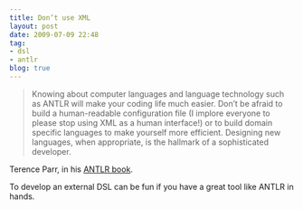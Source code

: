 ```yaml
---
title: Don’t use XML
layout: post
date: 2009-07-09 22:48
tag:
- dsl
- antlr
blog: true
---
```


> Knowing about computer languages and language technology such as ANTLR will make your coding life much easier. Don’t be afraid to build a human-readable configuration file (I implore everyone to please stop using XML as a human interface!) or to build domain specific languages to make yourself more efficient. Designing new languages, when appropriate, is the hallmark of a sophisticated developer.

Terence Parr, in his [ANTLR book](http://amazon.com/dp/0978739256).

To develop an external DSL can be fun if you have a great tool like ANTLR in hands.
